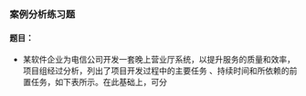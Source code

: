 ### 案例分析练习题

#### 题目：
  * 某软件企业为电信公司开发一套晚上营业厅系统，以提升服务的质量和效率，项目组经过分析，列出了项目开发过程中的主要任务
、持续时间和所依赖的前置任务，如下表所示。在此基础上，可分 
  